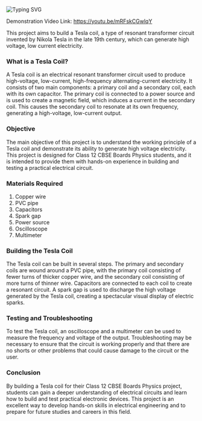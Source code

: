 
<a>
    <img src="https://readme-typing-svg.demolab.com?font=Georgia&size=50&duration=2000&pause=500&multiline=true&width=500&height=80&lines=Tesla+Coil" alt="Typing SVG" />
</a>


Demonstration Video Link: https://youtu.be/mRFskCGwlqY

This project aims to build a Tesla coil, a type of resonant transformer circuit invented by Nikola Tesla in the late 19th century, which can generate high voltage, low current electricity.

### What is a Tesla Coil?
A Tesla coil is an electrical resonant transformer circuit used to produce high-voltage, low-current, high-frequency alternating-current electricity. It consists of two main components: a primary coil and a secondary coil, each with its own capacitor. The primary coil is connected to a power source and is used to create a magnetic field, which induces a current in the secondary coil. This causes the secondary coil to resonate at its own frequency, generating a high-voltage, low-current output.

### Objective
The main objective of this project is to understand the working principle of a Tesla coil and demonstrate its ability to generate high voltage electricity. This project is designed for Class 12 CBSE Boards Physics students, and it is intended to provide them with hands-on experience in building and testing a practical electrical circuit.

### Materials Required
1. Copper wire
2. PVC pipe
3. Capacitors
4. Spark gap
5. Power source
6. Oscilloscope
7. Multimeter

### Building the Tesla Coil
The Tesla coil can be built in several steps. The primary and secondary coils are wound around a PVC pipe, with the primary coil consisting of fewer turns of thicker copper wire, and the secondary coil consisting of more turns of thinner wire. Capacitors are connected to each coil to create a resonant circuit. A spark gap is used to discharge the high voltage generated by the Tesla coil, creating a spectacular visual display of electric sparks.

### Testing and Troubleshooting
To test the Tesla coil, an oscilloscope and a multimeter can be used to measure the frequency and voltage of the output. Troubleshooting may be necessary to ensure that the circuit is working properly and that there are no shorts or other problems that could cause damage to the circuit or the user.

### Conclusion
By building a Tesla coil for their Class 12 CBSE Boards Physics project, students can gain a deeper understanding of electrical circuits and learn how to build and test practical electronic devices. This project is an excellent way to develop hands-on skills in electrical engineering and to prepare for future studies and careers in this field.
